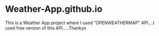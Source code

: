 # Weather-App.github.io
This is a Weather App project where I used "OPENWEATHERMAP" API....I used free version of this API.....Thankyo
